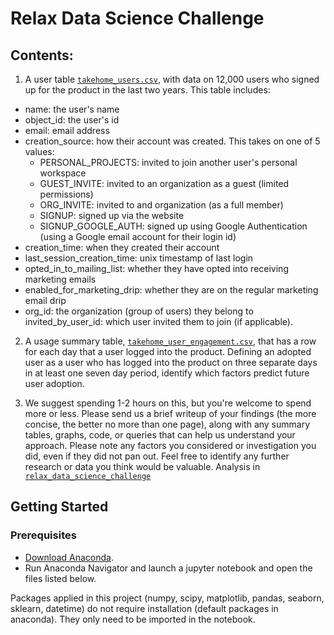 # Relax Data Science Challenge

## Contents:
 
1. A user table [`takehome_users.csv`](./takehome_users.csv), with data on 12,000 users who signed up for the product in the last two years. This table includes:
- name: the user's name
- object_id: the user's id
- email: email address
- creation_source: how their account was created. This takes on one of 5 values:
  - PERSONAL_PROJECTS: invited to join another user's personal workspace
  - GUEST_INVITE: invited to an organization as a guest (limited permissions)
  - ORG_INVITE: invited to and organization (as a full member)
  - SIGNUP: signed up via the website
  - SIGNUP_GOOGLE_AUTH: signed up using Google Authentication (using a Google email account for their login id)
- creation_time: when they created their account
- last_session_creation_time: unix timestamp of last login
- opted_in_to_mailing_list: whether they have opted into receiving marketing emails
- enabled_for_marketing_drip: whether they are on the regular marketing email drip
- org_id: the organization (group of users) they belong to
invited_by_user_id: which user invited them to join (if applicable).


2. A usage summary table, [`takehome_user_engagement.csv`](./takehome_user_engagement.csv), that has a row for each day that a user logged into the product.
Defining an adopted user as a user who has logged into the product on three separate days in at least one seven day period, identify which factors predict future user adoption.

3. We suggest spending 1-2 hours on this, but you're welcome to spend more or less. Please send us a brief writeup of your findings (the more concise, the better no more than one page), along with any summary tables, graphs, code, or queries that can help us understand your approach. Please note any factors you considered or investigation you did, even if they did not pan out. Feel free to identify any further research or data you think would be valuable. Analysis in [`relax_data_science_challenge`](./relax_data_science_challenge.ipynb)


## Getting Started

### Prerequisites

- [Download Anaconda](https://www.anaconda.com/distribution/).
- Run Anaconda Navigator and launch a jupyter notebook and open the files listed below.

Packages applied in this project (numpy, scipy, matplotlib, pandas, seaborn, sklearn, datetime) do not require installation (default packages in anaconda). They only need to be imported in the notebook. 
